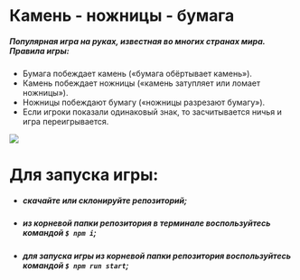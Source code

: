 # Камень - ножницы - бумага  

##### Популярная игра на руках, известная во многих странах мира. Правила игры:  
- Бумага побеждает камень («бумага обёртывает камень»).  
- Камень побеждает ножницы («камень затупляет или ломает ножницы»).   
- Ножницы побеждают бумагу («ножницы разрезают бумагу»).  
- Если игроки показали одинаковый знак, то засчитывается ничья и игра переигрывается.  


![](http://images.vfl.ru/ii/1614772535/82015887/33541653.png)  

# Для запуска игры:  
- ##### скачайте или склонируйте репозиторий;  
- #####  из корневой папки репозитория в терминале воспользуйтесь командой `$ npm i`;  
- ##### для запуска игры из корневой папки репозитория воспользуйтесь командой `$ npm run start`;  
